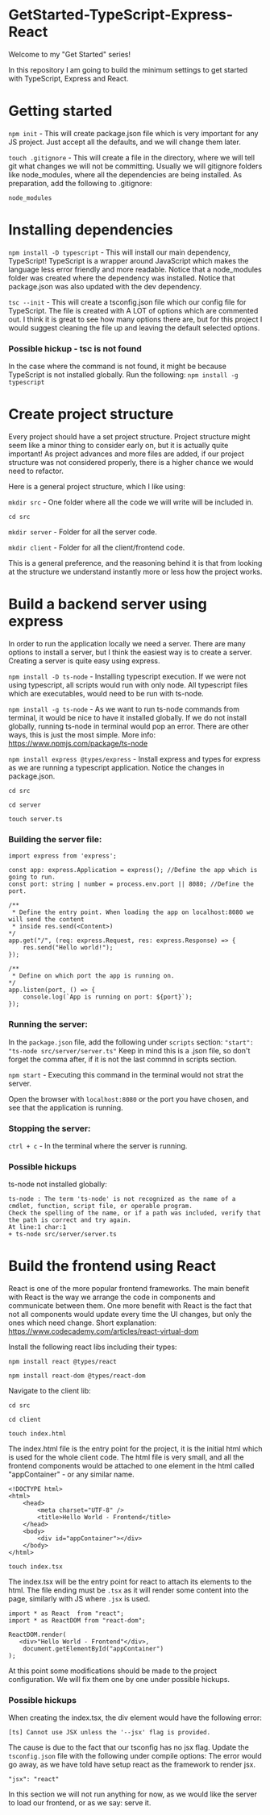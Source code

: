 # GetStarted-TypeScript-Express-React

Welcome to my "Get Started" series!

In this repository I am going to build the minimum settings to get started with TypeScript, Express and React.

# Getting started

`npm init` - This will create package.json file which is very important for any JS project. Just accept all the defaults, and we will change them later.

`touch .gitignore` - This will create a file in the directory, where we will tell git what changes we will not be committing. Usually we will gitignore folders like node_modules, where all the dependencies are being installed. As preparation, add the following to .gitignore:

```
node_modules
```

# Installing dependencies

`npm install -D typescript` - This will install our main dependency, TypeScript! TypeScript is a wrapper around JavaScript which makes the language less error friendly and more readable.
Notice that a node_modules folder was created where the dependency was installed.
Notice that package.json was also updated with the dev dependency.

`tsc --init` - This will create a tsconfig.json file which our config file for TypeScript. The file is created with A LOT of options which are commented out. I think it is great to see how many options there are, but for this project I would suggest cleaning the file up and leaving the default selected options.

### Possible hickup - tsc is not found
In the case where the command is not found, it might be because TypeScript is not installed globally. Run the following:
`npm install -g typescript`

# Create project structure
Every project should have a set project structure. Project structure might seem like a minor thing to consider early on, but it is actually quite important! As project advances and more files are added, if our project structure was not considered properly, there is a higher chance we would need to refactor. 

Here is a general project structure, which I like using:

`mkdir src` - One folder where all the code we will write will be included in. 

`cd src` 

`mkdir server` - Folder for all the server code.

`mkdir client` - Folder for all the client/frontend code.

This is a general preference, and the reasoning behind it is that from looking at the structure we understand instantly more or less how the project works.

# Build a backend server using express
In order to run the application locally we need a server. There are many options to install a server, but I think the easiest way is to create a server. Creating a server is quite easy using express.

`npm install -D ts-node` - Installing typescript execution. If we were not using typescript, all scripts would run with only node. All typescript files which are executables, would need to be run with ts-node.

`npm install -g ts-node` - As we want to run ts-node commands from terminal, it would be nice to have it installed globally. If we do not install globally, running ts-node in terminal would pop an error. There are other ways, this is just the most simple.
More info: https://www.npmjs.com/package/ts-node

`npm install express @types/express` - Install express and types for express as we are running a typescript application. Notice the changes in package.json.

`cd src`

`cd server`

`touch server.ts`

### Building the server file:

```
import express from 'express';

const app: express.Application = express(); //Define the app which is going to run.
const port: string | number = process.env.port || 8080; //Define the port.

/** 
 * Define the entry point. When loading the app on localhost:8080 we will send the content
 * inside res.send(<Content>)
*/
app.get("/", (req: express.Request, res: express.Response) => {
    res.send("Hello world!");
});

/** 
 * Define on which port the app is running on.
*/
app.listen(port, () => {
    console.log(`App is running on port: ${port}`);
});
```

### Running the server:
In the `package.json` file, add the following under `scripts` section:
`"start": "ts-node src/server/server.ts"`
Keep in mind this is a .json file, so don't forget the comma after, if it is not the last commnd in scripts section.

`npm start` - Executing this command in the terminal would not strat the server.

Open the browser with `localhost:8080` or the port you have chosen, and see that the application is running.

### Stopping the server:
`ctrl + c` - In the terminal where the server is running.

### Possible hickups

ts-node not installed globally:
```
ts-node : The term 'ts-node' is not recognized as the name of a cmdlet, function, script file, or operable program.
Check the spelling of the name, or if a path was included, verify that the path is correct and try again.
At line:1 char:1
+ ts-node src/server/server.ts
```

# Build the frontend using React
React is one of the more popular frontend frameworks. The main benefit with React is the way we arrange the code in components and communicate between them. One more benefit with React is the fact that not all components would update every time the UI changes, but only the ones which need change.
Short explanation: https://www.codecademy.com/articles/react-virtual-dom

Install the following react libs including their types:

`npm install react @types/react` 

`npm install react-dom @types/react-dom`

Navigate to the client lib:

`cd src`

`cd client`

`touch index.html`

The index.html file is the entry point for the project, it is the initial html which is used for the whole client code. The html file is very small, and all the frontend components would be attached to one element in the html called "appContainer" - or any similar name.

```
<!DOCTYPE html>
<html>
    <head>
        <meta charset="UTF-8" />
        <title>Hello World - Frontend</title>
    </head>
    <body>
        <div id="appContainer"></div>
    </body>
</html>
```

`touch index.tsx`

The index.tsx will be the entry point for react to attach its elements to the html. The file ending must be `.tsx` as it will render some content into the page, similarly with JS where `.jsx` is used. 

```
import * as React  from "react";
import * as ReactDOM from "react-dom";

ReactDOM.render(
   <div>"Hello World - Frontend"</div>,
    document.getElementById("appContainer")
);
```

At this point some modifications should be made to the project configuration. We will fix them one by one under possible hickups.

### Possible hickups

When creating the index.tsx, the div element would have the following error:

```
[ts] Cannot use JSX unless the '--jsx' flag is provided.
```

The cause is due to the fact that our tsconfig has no jsx flag.
Update the `tsconfig.json` file with the following under compile options:
The error would go away, as we have told have setup react as the framework to render jsx.

`"jsx": "react"`

In this section we will not run anything for now, as we would like the server to load our frontend, or as we say: serve it.


